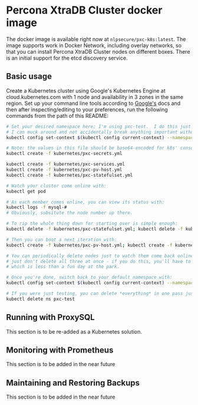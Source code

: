 Percona XtraDB Cluster docker image
===================================

The docker image is available right now at `nlpsecure/pxc-k8s:latest`.
The image supports work in Docker Network, including overlay networks,
so that you can install Percona XtraDB Cluster nodes on different boxes.
There is an initial support for the etcd discovery service.

Basic usage
-----------

Create a Kubernetes cluster using Google's Kubernetes Engine at cloud.kubernetes.com with 1 node and availability in 3 zones in the same region.  Set up your command line tools according to [Google's](https://cloud.google.com/kubernetes-engine/docs/quickstart) docs and then after inspecting/editing to your preferences, run the following commands from the path of this README:

```bash
# Set your desired namespace here; I'm using pxc-test.  I do this just so that
# I can muck around and not accidentally break anything important without *really* trying.
kubectl config set-context $(kubectl config current-context) --namespace=pxc-test

# Note: the values in this file should be base64-encoded for k8s' consumption :)
kubectl create -f kubernetes/pxc-secrets.yml

kubectl create -f kubernetes/pxc-services.yml
kubectl create -f kubernetes/pxc-pv-host.yml
kubectl create -f kubernetes/pxc-statefulset.yml

# Watch your cluster come online with:
kubectl get pod

# As each member comes online, you can view its status with:
kubectl logs -f mysql-#
# Obviously, subsitute the node number up there.

# To rip the whole thing down for starting over is simple enough:
kubectl delete -f kubernetes/pxc-statefulset.yml; kubectl delete -f kubernetes/pxc-pv-host.yml; kubectl delete pvc --all

# Then you can boot a next iteration with:
kubectl create -f kubernetes/pxc-pv-host.yml; kubectl create -f kubernetes/pxc-statefulset.yml

# You can periodically delete nodes just to watch them come back online if you like;
# just don't delete all three at once - if you do this, you'll have to bootstrap,
# which is less than a fun day at the park.

# Once you're done, switch back to your default namespace with:
kubectl config set-context $(kubectl config current-context) --namespace=default

# If you were just testing, you can delete *everything* in one pass just by deleting the namespace:
kubectl delete ns pxc-test
```

Running with ProxySQL
---------------------

This section is to be re-added as a Kubernetes solution.


Monitoring with Prometheus
---------------------------

This section is to be added in the near future


Maintaining and Restoring Backups
---------------------------------

This section is to be added in the near future